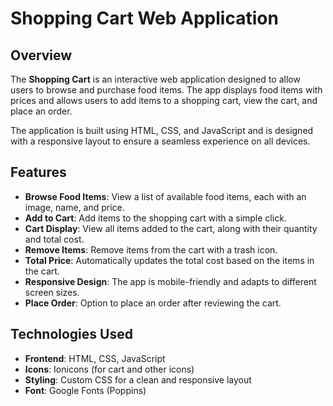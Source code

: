 # Shopping Cart Web Application

## Overview
The **Shopping Cart** is an interactive web application designed to allow users to browse and purchase food items. The app displays food items with prices and allows users to add items to a shopping cart, view the cart, and place an order.

The application is built using HTML, CSS, and JavaScript and is designed with a responsive layout to ensure a seamless experience on all devices.

## Features
- **Browse Food Items**: View a list of available food items, each with an image, name, and price.
- **Add to Cart**: Add items to the shopping cart with a simple click.
- **Cart Display**: View all items added to the cart, along with their quantity and total cost.
- **Remove Items**: Remove items from the cart with a trash icon.
- **Total Price**: Automatically updates the total cost based on the items in the cart.
- **Responsive Design**: The app is mobile-friendly and adapts to different screen sizes.
- **Place Order**: Option to place an order after reviewing the cart.

## Technologies Used
- **Frontend**: HTML, CSS, JavaScript
- **Icons**: Ionicons (for cart and other icons)
- **Styling**: Custom CSS for a clean and responsive layout
- **Font**: Google Fonts (Poppins)
